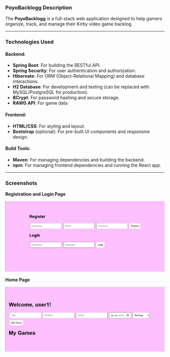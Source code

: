 ### **PoyoBacklogg Description**

The **PoyoBacklogg** is a full-stack web application designed to help gamers organize, track, and manage their Kirby video game backlog.

---

### **Technologies Used**

#### **Backend**:

- **Spring Boot**: For building the RESTful API.
- **Spring Security**: For user authentication and authorization.
- **Hibernate**: For ORM (Object-Relational Mapping) and database interactions.
- **H2 Database**: For development and testing (can be replaced with MySQL/PostgreSQL for production).
- **BCrypt**: For password hashing and secure storage.
- **RAWG API**: For game data

#### **Frontend**:
- **HTML/CSS**: For styling and layout.
- **Bootstrap** (optional): For pre-built UI components and responsive design.

#### **Build Tools**:
- **Maven**: For managing dependencies and building the backend.
- **npm**: For managing frontend dependencies and running the React app.

---

### Screenshots

**Registration and Login Page** 

![alt text](<images/registrationlogin.png>)

**Home Page**

![alt text](<images/homepage.png>)